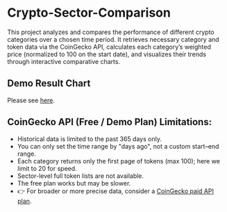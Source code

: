 # Crypto-Sector-Comparison
This project analyzes and compares the performance of different crypto categories over a chosen time period. It retrieves necessary category and token data via the CoinGecko API, calculates each category’s weighted price (normalized to 100 on the start date), and visualizes their trends through interactive comparative charts.
## Demo Result Chart
Please see [here](https://jessie2019w.github.io/Crypto-Sector-Comparison/).
## CoinGecko API (Free / Demo Plan) Limitations:
- Historical data is limited to the past 365 days only.
- You can only set the time range by "days ago", not a custom start–end range.
- Each category returns only the first page of tokens (max 100); here we limit to 20 for speed.
- Sector-level full token lists are not available.
- The free plan works but may be slower.
- 👉 For broader or more precise data, consider a [CoinGecko paid API plan](https://www.coingecko.com/en/api/pricing).
